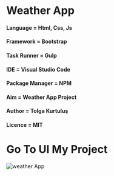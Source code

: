 # Weather App

#### Language = Html, Css, Js

#### Framework = Bootstrap 

#### Task Runner = Gulp 

#### IDE = Visual Studio Code

#### Package Manager = NPM

#### Aim = Weather App Project  

#### Author = Tolga Kurtuluş

#### Licence = MIT

#                                              Go To UI My Project 

![weather App](https://1.bp.blogspot.com/-vG5jTYK7mog/XeTLHO1YKgI/AAAAAAAAAgI/h23B8Eojt58U2aaIK5Mq0dzaaOdzCu6VwCLcBGAsYHQ/s1600/weather-app-page.jpg)








